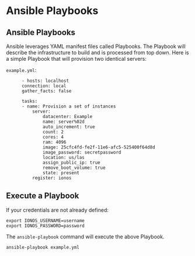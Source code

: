 # Ansible Playbooks

## Ansible Playbooks

Ansible leverages YAML manifest files called Playbooks. The Playbook will describe the infrastructure to build and is processed from top down. Here is a simple Playbook that will provision two identical servers:

`example.yml`:

```text
      - hosts: localhost
      connection: local
      gather_facts: false

      tasks:
      - name: Provision a set of instances
          server:
              datacenter: Example
              name: server%02d
              auto_increment: true
              count: 2
              cores: 4
              ram: 4096
              image: 25cfc4fd-fe2f-11e6-afc5-525400f64d8d
              image_password: secretpassword
              location: us/las
              assign_public_ip: true
              remove_boot_volume: true
              state: present
          register: ionos
```

## Execute a Playbook

If your credentials are not already defined:

```text
export IONOS_USERNAME=username
export IONOS_PASSWORD=password
```

The `ansible-playbook` command will execute the above Playbook.

```text
ansible-playbook example.yml
```

